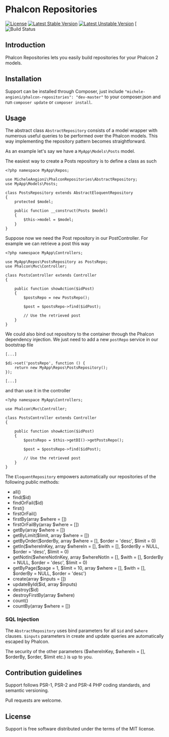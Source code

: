 # Phalcon Repositories

[![License](https://poser.pugx.org/michele-angioni/phalcon-repositories/license)](https://packagist.org/packages/michele-angioni/phalcon-repositories)
[![Latest Stable Version](https://poser.pugx.org/michele-angioni/phalcon-repositories/v/stable)](https://packagist.org/packages/michele-angioni/phalcon-repositories)
[![Latest Unstable Version](https://poser.pugx.org/michele-angioni/phalcon-repositories/v/unstable)](https://packagist.org/packages/michele-angioni/phalcon-repositories)
[![Build Status](https://travis-ci.org/micheleangioni/phalcon-repositories.svg?branch=master)

## Introduction

Phalcon Repositories lets you easily build repositories for your Phalcon 2 models.

## Installation

Support can be installed through Composer, just include `"michele-angioni/phalcon-repositories": "dev-master"` to your composer.json and run `composer update` or `composer install`.

## Usage

The abstract class `AbstractRepository` consists of a model wrapper with numerous useful queries to be performed over the Phalcon models.
This way implementing the repository pattern becomes straightforward.

As an example let's say we have a `MyApp\Models\Posts` model. 

The easiest way to create a Posts repository is to define a class as such

    <?php namespace MyApp\Repos;

    use MicheleAngioni\PhalconRepositories\AbstractRepository;
    use MyApp\Models\Posts;

    class PostsRepository extends AbstractEloquentRepository
    {
        protected $model;

        public function __construct(Posts $model)
        {
            $this->model = $model;
        }
    }

Suppose now we need the Post repository in our PostController. For example we can retrieve a post this way 

    <?php namespace MyApp\Controllers;

    use MyApp\Repos\PostsRepository as PostsRepo;
    use Phalcon\Mvc\Controller;

    class PostsController extends Controller 
    {
        
        public function showAction($idPost)
        {
            $postsRepo = new PostsRepo();
            
            $post = $postsRepo->find($idPost);

            // Use the retrieved post
        }
    }
    
We could also bind out repository to the container through the Phalcon dependency injection.
We just need to add a new `postRepo` service in our bootstrap file

    [...]
    
    $di->set('postsRepo', function () {
        return new MyApp\Repos\PostsRepository();
    });
    
    [...]

and than use it in the controller

    <?php namespace MyApp\Controllers;
    
    use Phalcon\Mvc\Controller;

    class PostsController extends Controller 
    {
        
        public function showAction($idPost)
        {
            $postsRepo = $this->getDI()->getPostsRepo();
            
            $post = $postsRepo->find($idPost);

            // Use the retrieved post
        }
    }

The `EloquentRepository` empowers automatically our repositories of the following public methods:

- all()
- find($id)
- findOrFail($id)
- first()
- firstOrFail()
- firstBy(array $where = [])
- firstOrFailBy(array $where = [])
- getBy(array $where = [])
- getByLimit($limit, array $where = [])
- getByOrder($orderBy, array $where = [], $order = 'desc', $limit = 0)
- getIn($whereInKey, array $whereIn = [], $with = [], $orderBy = NULL, $order = 'desc', $limit = 0)
- getNotIn($whereNotInKey, array $whereNotIn = [], $with = [], $orderBy = NULL, $order = 'desc', $limit = 0)
- getByPage($page = 1, $limit = 10, array $where = [], $with = [], $orderBy = NULL, $order = 'desc')
- create(array $inputs = [])
- updateById($id, array $inputs)
- destroy($id)
- destroyFirstBy(array $where)
- count()
- countBy(array $where = [])

### SQL Injection

The `AbstractRepository` uses bind parameters for all `$id` and `$where` clauses. 
`$inputs` parameters in create and update queries are automatically escaped by Phalcon.

The security of the other parameters ($whereInKey, $whereIn = [], $orderBy, $order, $limit etc.) is up to you.

## Contribution guidelines

Support follows PSR-1, PSR-2 and PSR-4 PHP coding standards, and semantic versioning.

Pull requests are welcome.

## License

Support is free software distributed under the terms of the MIT license.
